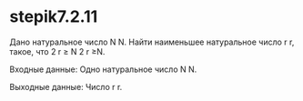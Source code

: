 # stepik7.2.11

Дано натуральное число 
N
N. Найти наименьшее натуральное число 
r
r, такое, что 
2
r
≥
N
2 
r
 ≥N.

Входные данные:
Одно натуральное число 
N
N.

Выходные данные: 
Число 
r
r.
